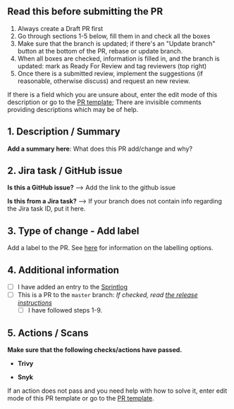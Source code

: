 ## Read this before submitting the PR

1. Always create a Draft PR first
2. Go through sections 1-5 below, fill them in and check all the boxes
3. Make sure that the branch is updated; if there's an "Update branch" button at the bottom of the PR, rebase or update branch.
4. When all boxes are checked, information is filled in, and the branch is updated: mark as Ready For Review and tag reviewers (top right)
5. Once there is a submitted review, implement the suggestions (if reasonable, otherwise discuss) and request an new review.

If there is a field which you are unsure about, enter the edit mode of this description or go to the [PR template](../.github/pull_request_template.md); There are invisible comments providing descriptions which may be of help.

## 1. Description / Summary

**Add a summary here**: What does this PR add/change and why?

## 2. Jira task / GitHub issue

**Is this a GitHub issue?** --> Add the link to the github issue

**Is this from a Jira task?** --> If your branch does not contain info regarding the Jira task ID, put it here.

## 3. Type of change - Add label

Add a label to the PR. See [here](../docs/procedures/labelling_a_pull_request.md) for information on the labelling options.

## 4. Additional information

- [ ] I have added an entry to the [Sprintlog](../SPRINTLOG.md)
- [ ] This is a PR to the `master` branch: _If checked, read [the release instructions](../docs/procedures/new_release.md)_ <!-- Check this if the PR is made to the `master` branch. Only the `dev` branch should be doing this. -->
  - [ ] I have followed steps 1-9. <!-- Should be checked if the "PR to `master` branch" box is checked AND the specified steps in the release instructions have been followed. -->

## 5. Actions / Scans

**Make sure that the following checks/actions have passed.**

- **Trivy**
<!--
  What: Security scanner.
  How to fix: Go through the alerts and either manually fix, dismiss or ignore. Add info on ignored or dismissed alerts.
-->
- **Snyk**
<!--
  What: Security scanner.
  How to fix: Go through the alerts and either manually fix, dismiss or ignore. Add info on ignored or dismissed alerts.
-->

If an action does not pass and you need help with how to solve it, enter edit mode of this PR template or go to the [PR template](../.github/pull_request_template.md).
